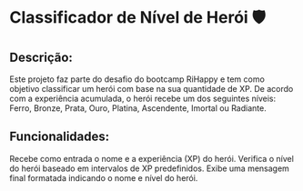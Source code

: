 # Classificador de Nível de Herói 🛡️

## Descrição:

Este projeto faz parte do desafio do bootcamp RiHappy e tem como objetivo classificar um herói com base na sua quantidade de XP. De acordo com a experiência acumulada, o herói recebe um dos seguintes níveis: Ferro, Bronze, Prata, Ouro, Platina, Ascendente, Imortal ou Radiante.

## Funcionalidades:

Recebe como entrada o nome e a experiência (XP) do herói.
Verifica o nível do herói baseado em intervalos de XP predefinidos.
Exibe uma mensagem final formatada indicando o nome e nível do herói.
